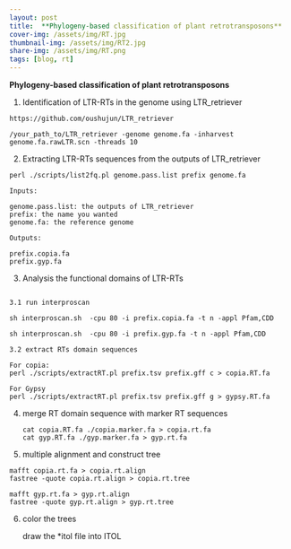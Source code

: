 ```yaml
---
layout: post
title:  **Phylogeny-based classification of plant retrotransposons**
cover-img: /assets/img/RT.jpg
thumbnail-img: /assets/img/RT2.jpg
share-img: /assets/img/RT.png
tags: [blog, rt]
---
```


**Phylogeny-based classification of plant retrotransposons**



1. Identification of LTR-RTs in the genome using LTR_retriever

```
https://github.com/oushujun/LTR_retriever

/your_path_to/LTR_retriever -genome genome.fa -inharvest genome.fa.rawLTR.scn -threads 10 

```

2.  Extracting LTR-RTs sequences from the outputs of LTR_retriever

   ```
   perl ./scripts/list2fq.pl genome.pass.list prefix genome.fa 
   
   Inputs:
   
   genome.pass.list: the outputs of LTR_retriever
   prefix: the name you wanted 
   genome.fa: the reference genome
   
   Outputs:
   
   prefix.copia.fa
   prefix.gyp.fa
   ```

3.  Analysis the functional domains of LTR-RTs

   

```

3.1 run interproscan 

sh interproscan.sh  -cpu 80 -i prefix.copia.fa -t n -appl Pfam,CDD 

sh interproscan.sh  -cpu 80 -i prefix.gyp.fa -t n -appl Pfam,CDD 

3.2 extract RTs domain sequences

For copia:
perl ./scripts/extractRT.pl prefix.tsv prefix.gff c > copia.RT.fa

For Gypsy
perl ./scripts/extractRT.pl prefix.tsv prefix.gff g > gypsy.RT.fa
```

4. merge RT domain sequence with marker RT sequences 

   ```
   cat copia.RT.fa ./copia.marker.fa > copia.rt.fa
   cat gyp.RT.fa ./gyp.marker.fa > gyp.rt.fa 
   ```

   

5.  multiple alignment and construct tree

   ```
   mafft copia.rt.fa > copia.rt.align
   fastree -quote copia.rt.align > copia.rt.tree
   
   mafft gyp.rt.fa > gyp.rt.align
   fastree -quote gyp.rt.align > gyp.rt.tree
   ```

   

6. color the trees

   draw the *itol file into ITOL 